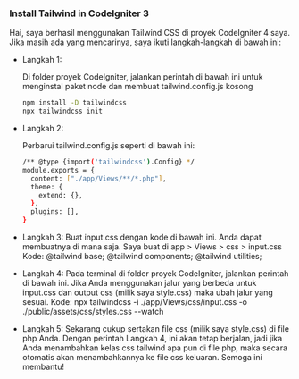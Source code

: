 ### Install Tailwind in CodeIgniter 3 

Hai,
saya berhasil menggunakan Tailwind CSS di proyek CodeIgniter 4 saya. Jika masih ada yang mencarinya, saya ikuti langkah-langkah di bawah ini:

- Langkah 1:

  Di folder proyek CodeIgniter, jalankan perintah di bawah ini untuk menginstal paket node dan membuat tailwind.config.js kosong

  ```bash
  npm install -D tailwindcss
  npx tailwindcss init
  ```
  
- Langkah 2:

  Perbarui  tailwind.config.js seperti di bawah ini:

  ```bash
  /** @type {import('tailwindcss').Config} */
  module.exports = {
    content: ["./app/Views/**/*.php"],
    theme: {
      extend: {},
    },
    plugins: [],
  }
  ```
  
- Langkah 3:
  Buat input.css dengan kode di bawah ini. Anda dapat membuatnya di mana saja. Saya buat di app > Views > css > input.css
  Kode:
  @tailwind base;
  @tailwind components;
  @tailwind utilities;

- Langkah 4:
  Pada terminal di folder proyek CodeIgniter, jalankan perintah di bawah ini. Jika Anda menggunakan jalur yang berbeda untuk input.css dan output css (milik saya style.css) maka ubah jalur yang sesuai.
  Kode:
  npx tailwindcss -i ./app/Views/css/input.css -o ./public/assets/css/styles.css --watch

- Langkah 5:
  Sekarang cukup sertakan file css (milik saya style.css) di file php Anda. Dengan perintah Langkah 4, ini akan tetap berjalan, jadi jika Anda menambahkan kelas css tailwind apa pun di file php, maka secara otomatis akan menambahkannya ke file css keluaran.
  Semoga ini membantu!
